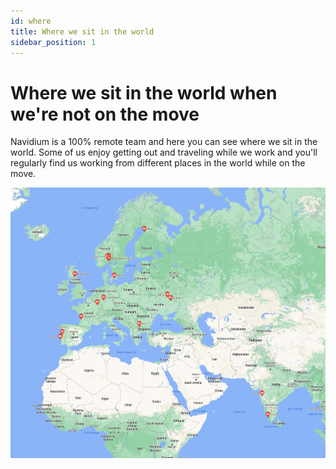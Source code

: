 ```yaml
---
id: where
title: Where we sit in the world
sidebar_position: 1
---
```


# Where we sit in the world when we're not on the move

Navidium is a 100% remote team and here you can see where we sit in the world. Some of us enjoy getting out and traveling while we work and you'll regularly find us working from different places in the world while on the move.

![Navidium People Locations](/img/peopleMarch23.png)